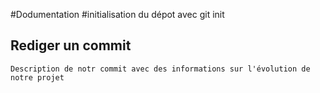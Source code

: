 #Dodumentation
#initialisation du dépot avec git init

## Rediger un commit
`Description de notr commit avec des informations sur l'évolution de notre projet`